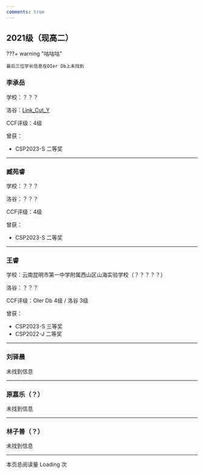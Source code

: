 ```yaml
---
comments: true
---
```


<script languange="JavaScript">
        var password=""
        password=prompt('本页面涉及个人隐私，请输入密码','');
        function custom_close()
        {
            window.opener=null;
            window.open('','_self');
            window.close();        
        }   
        if  (password !='azjs-djh')
            {alert("密码错误")
            
            custom_close();            
            alert("即将返回上一页")
            window.location.href='https://elationaha.github.io/LZYZ-OI-Wiki/member/emm';
            }
  </script>

## 2021级（现高二）

???+ warning "咕咕咕"

    最后三位学长信息在OIer Db上未找到

### 李承岳

学校：？？？

洛谷：[Link_Cut_Y](https://www.luogu.com.cn/user/519384)

CCF评级：4级

曾获：

* CSP2023-S 二等奖

--------

### 臧苑睿

学校：？？？

洛谷：？？？

CCF评级：4级

曾获：

* CSP2023-S 二等奖

--------

### 王睿

学校：云南昆明市第一中学附属西山区山海实验学校（？？？？？）

洛谷：？？？

CCF评级：OIer Db 4级 / 洛谷 3级

曾获：

* CSP2023-S 三等奖
* CSP2022-J 二等奖

--------

### 刘驿晨

未找到信息

--------

### 原嘉乐（？）

未找到信息

--------

### 林子善（？）

未找到信息

------------

本页总阅读量 <span id="vercount_value_page_pv">Loading</span> 次